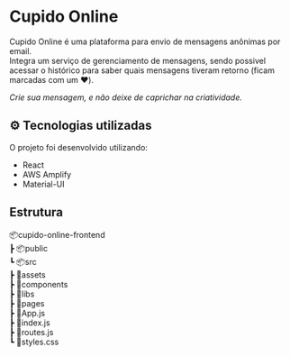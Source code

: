 # Cupido Online

Cupido Online é uma plataforma para envio de mensagens anônimas por email.  
Integra um serviço de gerenciamento de mensagens, sendo possivel acessar o histórico para saber quais mensagens tiveram retorno (ficam marcadas com um ❤️).  

*Crie sua mensagem, e não deixe de caprichar na criatividade.*  

## ⚙️ Tecnologias utilizadas

O projeto foi desenvolvido utilizando:

- React
- AWS Amplify
- Material-UI

## Estrutura

📦cupido-online-frontend  
 ┣ 📦public  
 ┗ 📦src  
    ┣ 📂assets  
    ┣ 📂components  
    ┣ 📂libs  
    ┣ 📂pages  
    ┣ 📜App.js  
    ┣ 📜index.js  
    ┣ 📜routes.js  
    ┗ 📜styles.css  
